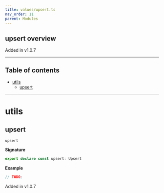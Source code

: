```yaml
---
title: values/upsert.ts
nav_order: 11
parent: Modules
---
```


## upsert overview

Added in v1.0.7

---

<h2 class="text-delta">Table of contents</h2>

- [utils](#utils)
  - [upsert](#upsert)

---

# utils

## upsert

`upsert`

**Signature**

```ts
export declare const upsert: Upsert
```

**Example**

```ts
// TODO;
```

Added in v1.0.7
